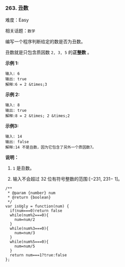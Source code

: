 ### 263. 丑数

难度：Easy

相关话题：`数学`

编写一个程序判断给定的数是否为丑数。



丑数就是只包含质因数 `2, 3, 5` 的**正整数** 。



**示例 1:** 



```
输入: 6
输出: true
解释:6 = 2 &times;3
```


**示例 2:** 



```
输入: 8
输出: true
解释:8 = 2 &times; 2 &times;2
```


**示例3:** 



```
输入: 14
输出: false 
解释:14 不是丑数，因为它包含了另外一个质因数7。
```


**说明：** 




1.  `1` 是丑数。

2. 输入不会超过 32 位有符号整数的范围:[&minus;231, 231&minus; 1]。




```
/**
 * @param {number} num
 * @return {boolean}
 */
var isUgly = function(num) {
  if(num===0)return false
  while(num%2===0){
    num=num/2
  }
  while(num%3===0){
    num=num/3
  }
  while(num%5===0){
    num=num/5
  }
  return num===1?true:false
};
```

